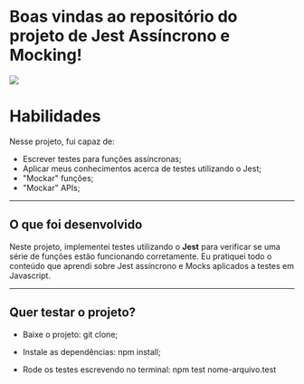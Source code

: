 # Boas vindas ao repositório do projeto de Jest Assíncrono e Mocking!

![](https://miro.medium.com/max/400/1*RQwRLQ0yyCvYmRn_Nst5yg.png)

# Habilidades

Nesse projeto, fui capaz de:

- Escrever testes para funções assíncronas;
- Aplicar meus conhecimentos acerca de testes utilizando o Jest;
- "Mockar" funções;
- "Mockar" APIs;

---

## O que foi desenvolvido

Neste projeto, implementei testes utilizando o **Jest** para verificar se uma série de funções estão funcionando corretamente. Eu pratiquei todo o conteúdo que aprendi sobre Jest assíncrono e Mocks aplicados a testes em Javascript.

---

## Quer testar o projeto?

- Baixe o projeto: git clone;

- Instale as dependências: npm install;

- Rode os testes escrevendo no terminal: npm test nome-arquivo.test
